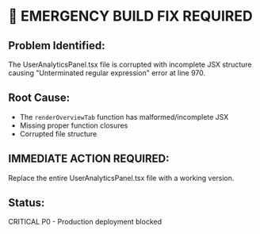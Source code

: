 # 🚨 EMERGENCY BUILD FIX REQUIRED

## Problem Identified:
The UserAnalyticsPanel.tsx file is corrupted with incomplete JSX structure causing "Unterminated regular expression" error at line 970.

## Root Cause:
- The `renderOverviewTab` function has malformed/incomplete JSX
- Missing proper function closures
- Corrupted file structure

## IMMEDIATE ACTION REQUIRED:
Replace the entire UserAnalyticsPanel.tsx file with a working version.

## Status: 
CRITICAL P0 - Production deployment blocked
